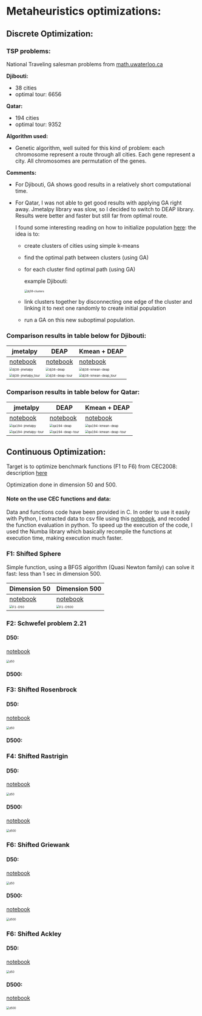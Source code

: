 # Metaheuristics optimizations:

## Discrete Optimization:

### TSP problems:

National Traveling salesman problems from [math.uwaterloo.ca](http://www.math.uwaterloo.ca/tsp/world/countries.html)

**Djibouti:**

- 38 cities
- optimal tour: 6656

**Qatar:**

- 194 cities
- optimal tour: 9352

**Algorithm used:** 

- Genetic algorithm, well suited for this kind of problem: each chromosome represent a route through all cities. Each gene represent a city. All chromosomes are permutation of the genes.

**Comments:**

- For Djibouti, GA shows good results in a relatively short computational time. 

- For Qatar, I was not able to get good results with applying GA right away. Jmetalpy library was slow, so I decided to switch to DEAP library. Results were better and faster but still far from optimal route. 

  I found some interesting reading on how to initialize population [here](https://www.researchgate.net/publication/283031756_An_Improved_Genetic_Algorithm_with_Initial_Population_Strategy_for_Symmetric_TSP): the idea is to:

  - create clusters of cities using simple k-means

  - find the optimal path between clusters (using GA)

  - for each cluster find optimal path (using GA)

    example Djibouti:

    <img src="1-tsp_dj38/dj38-clusters.png" alt="dj38-clusters" style="zoom:50%;" />

  - link clusters together by disconnecting one edge of the cluster and linking it to next one randomly to create initial population

  - run a GA on this new suboptimal population.

### Comparison results in table below for Djibouti:

| jmetalpy                                                     | DEAP                                                         | Kmean + DEAP                                                 |
| ------------------------------------------------------------ | ------------------------------------------------------------ | ------------------------------------------------------------ |
| [notebook](1-tsp_dj38/tsp_dj38_jmetalpy.ipynb)               | [notebook](1-tsp_dj38/tsp_dj38_deap.ipynb)                   | [notebook](1-tsp_dj38/tsp_dj38_deap_kmeans_init.ipynb)       |
| <img src="1-tsp_dj38/dj38-jmetalpy.png" alt="dj38-jmetalpy" style="zoom:50%;" /> | <img src="1-tsp_dj38/dj38-deap.png" alt="dj38-deap" style="zoom:50%;" /> | <img src="1-tsp_dj38/dj38-kmean-deap.png" alt="dj38-kmean-deap" style="zoom:50%;" /> |
| <img src="1-tsp_dj38/dj38-jmetalpy_tour.png" alt="dj38-jmetalpy_tour" style="zoom:50%;" /> | <img src="1-tsp_dj38/dj38-deap-tour.png" alt="dj38-deap-tour" style="zoom:50%;" /> | <img src="1-tsp_dj38/dj38-kmean-deap_tour.png" alt="dj38-kmean-deap_tour" style="zoom:50%;" /> |



### Comparison results in table below for Qatar:

| jmetalpy                                                     | DEAP                                                         | Kmean + DEAP                                                 |
| ------------------------------------------------------------ | ------------------------------------------------------------ | ------------------------------------------------------------ |
| [notebook](2-tsp_qa194/tsp_qa194_jmetalpy.ipynb)             | [notebook](2-tsp_qa194/tsp_qa194_deap.ipynb)                 | [notebook](2-tsp_qa194/tsp_qa194_deap_kmeans_init.ipynb)     |
| <img src="2-tsp_qa194/qa194-jmetalpy.png" alt="qa194-jmetalpy" style="zoom:50%;" /> | <img src="2-tsp_qa194/qa194-deap.png" alt="qa194-deap" style="zoom:50%;" /> | <img src="2-tsp_qa194/qa194-kmean-deap.png" alt="qa194-kmean-deap" style="zoom:50%;" /> |
| <img src="2-tsp_qa194/qa194-jmetalpy-tour.png" alt="qa194-jmetalpy-tour" style="zoom:50%;" /> | <img src="2-tsp_qa194/qa194-deap-tour.png" alt="qa194-deap-tour" style="zoom:50%;" /> | <img src="2-tsp_qa194/qa194-kmean-deap-tour.png" alt="qa194-kmean-deap-tour" style="zoom:50%;" /> |

## Continuous Optimization:

Target is to optimize benchmark functions (F1 to F6) from CEC2008: description [here](assignment/CEC2008_TechnicalReport.pdf)

Optimization done in dimension 50 and 500.

#### Note on the use CEC functions and data: 

Data and functions code have been provided in C. In order to use it easily with Python, I extracted data to csv file using this [notebook](0-datah_to_csv.ipynb), and recoded the function evaluation in python. To speed up the execution of the code, I used the Numba library which basically recompile the functions at execution time, making execution much faster. 

### F1: Shifted Sphere  

Simple function, using a BFGS algorithm (Quasi Newton family) can solve it fast: less than 1 sec in dimension 500.

| Dimension 50                                                 | Dimension 500                                                |
| ------------------------------------------------------------ | ------------------------------------------------------------ |
| [notebook](3-shifted-Sphere/shifted_sphere_d50.ipynb)        | [notebook](3-shifted-Sphere/shifted_sphere_d500.ipynb)       |
| <img src="3-shifted-Sphere/d50.png" alt="F1-D50" style="zoom:50%;" /> | <img src="3-shifted-Sphere/d500.png" alt="F1-D500" style="zoom:50%;" /> |

### F2: Schwefel problem 2.21

#### D50:

[notebook](4-Schwefel-Problem-2_21/schwefel_problem_221_d50.ipynb)

<img src="4-Schwefel-Problem-2_21/d50.png" alt="d50" style="zoom:50%;" />

#### D500:





### F3: Shifted Rosenbrock

#### D50:

[notebook](5-shifted-Rosenbrock/shifted_rosenbrock_d50.ipynb)

<img src="5-shifted-Rosenbrock/d50.png" alt="d50" style="zoom:50%;" />

#### D500:





### F4: Shifted Rastrigin

#### D50:

[notebook](6-shifted-Rastrigin/shifted_rastrigin_d50.ipynb)

<img src="6-shifted-Rastrigin/d50.png" alt="d50" style="zoom:50%;" />

#### D500:

[notebook](6-shifted-Rastrigin/shifted_rastrigin_d500.ipynb)

<img src="6-shifted-Rastrigin/d500.png" alt="d500" style="zoom:50%;" />

### F6: Shifted Griewank

#### D50:

[notebook](6-shifted-Griewank/shifted_griewank_d50.ipynb)

<img src="7-shifted-Griewank/d50.png" alt="d50" style="zoom:50%;" />

#### D500:

[notebook](6-shifted-Griewank/shifted_griewank_d500.ipynb)

<img src="7-shifted-Griewank/d500.png" alt="d500" style="zoom:50%;" />

### F6: Shifted Ackley

#### D50:

[notebook](6-shifted-Ackley/shifted_ackley_d50.ipynb)

<img src="8-shifted-Ackley/d50.png" alt="d50" style="zoom:50%;" />



#### D500:

[notebook](6-shifted-Ackley/shifted_ackley_d500.ipynb)

<img src="8-shifted-Ackley/d500.png" alt="d500" style="zoom:50%;" />